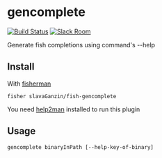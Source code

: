# gencomplete

[![Build Status][travis-badge]][travis-link]
[![Slack Room][slack-badge]][slack-link]

Generate fish completions using command's --help

## Install


With [fisherman]

```
fisher slavaGanzin/fish-gencomplete
```

You need [help2man](https://www.gnu.org/software/help2man/) installed to run this plugin

## Usage

```fish
gencomplete binaryInPath [--help-key-of-binary]
```

[travis-link]: https://travis-ci.org/slavaGanzin/fish-gencomplete
[travis-badge]: https://img.shields.io/travis/slavaGanzin/fish-gencomplete.svg
[slack-link]: https://fisherman-wharf.herokuapp.com
[slack-badge]: https://fisherman-wharf.herokuapp.com/badge.svg
[fisherman]: https://github.com/fisherman/fisherman
